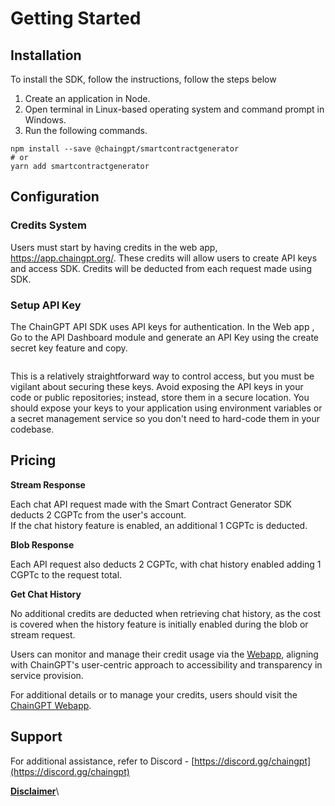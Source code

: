 # Getting Started

## Installation

To install the SDK, follow the instructions, follow the steps below

1. Create an application in Node.&#x20;
2. Open terminal in Linux-based operating system and command prompt in Windows.
3. Run the following commands.



```
npm install --save @chaingpt/smartcontractgenerator
# or
yarn add smartcontractgenerator
```

## Configuration

### Credits System&#x20;

Users must start by having credits in the web app, https://app.chaingpt.org/. These credits will allow users to create API keys and access SDK. Credits will be deducted from each request made using SDK.

### Setup API Key&#x20;

The ChainGPT API SDK uses API keys for authentication. In the Web app , Go to the API Dashboard module and generate an API Key using the create secret key feature and copy.  &#x20;

<figure><img src="https://lh7-us.googleusercontent.com/c4GnH1fl_AqfXvifI_kOE_-E-JNRAz7XHeMeI9Zw7ryDK5PNKDnx2MbM1qZhMH5e-YkOTNsb20NbkNBkm8dz-bYB7r3AqFVvwOf-yLMIAIWybXXDxL6UBYggi9ZbfkTgz8eLBAaSMZ8pCWck85m9Ecw" alt=""><figcaption></figcaption></figure>

This is a relatively straightforward way to control access, but you must be vigilant about securing these keys. Avoid exposing the API keys in your code or public repositories; instead, store them in a secure location. You should expose your keys to your application using environment variables or a secret management service so you don't need to hard-code them in your codebase.



## Pricing

**Stream Response**

Each chat API request made with the Smart Contract Generator SDK deducts 2 CGPTc from the user's account.\
If the chat history feature is enabled, an additional 1 CGPTc is deducted.

**Blob Response**

Each API request also deducts 2 CGPTc, with chat history enabled adding 1 CGPTc to the request total.

**Get Chat History**

No additional credits are deducted when retrieving chat history, as the cost is covered when the history feature is initially enabled during the blob or stream request.

Users can monitor and manage their credit usage via the [Webapp](https://app.chaingpt.org/), aligning with ChainGPT's user-centric approach to accessibility and transparency in service provision.&#x20;

For additional details or to manage your credits, users should visit the [ChainGPT Webapp](https://app.chaingpt.org/).



## Support

For additional assistance, refer to Discord - [https://discord.gg/chaingpt](https://discord.gg/chaingpt)



[**Disclaimer**](../../../misc/legal-docs/disclaimer.md)\
